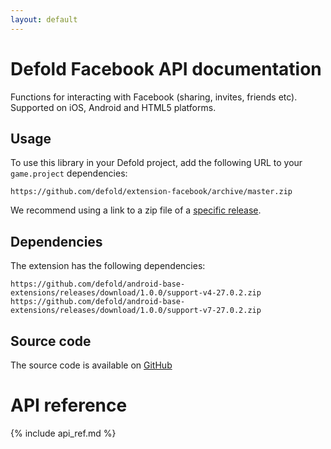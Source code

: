 ```yaml
---
layout: default
---
```


# Defold Facebook API documentation

Functions for interacting with Facebook (sharing, invites, friends etc). Supported on iOS, Android and HTML5 platforms.


## Usage
To use this library in your Defold project, add the following URL to your `game.project` dependencies:

    https://github.com/defold/extension-facebook/archive/master.zip

We recommend using a link to a zip file of a [specific release](https://github.com/defold/extension-facebook/releases).


## Dependencies

The extension has the following dependencies:

    https://github.com/defold/android-base-extensions/releases/download/1.0.0/support-v4-27.0.2.zip
    https://github.com/defold/android-base-extensions/releases/download/1.0.0/support-v7-27.0.2.zip


## Source code

The source code is available on [GitHub](https://github.com/defold/extension-facebook)


# API reference

{% include api_ref.md %}
